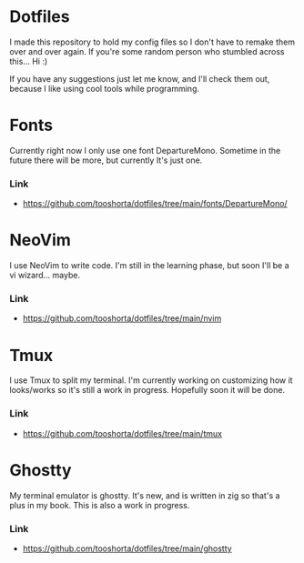 # Dotfiles

I made this repository to hold my config files so I don't have to remake them over and over again. If you're some random person who stumbled across this... Hi :)

If you have any suggestions just let me know, and I'll check them out, because I like using cool tools while programming.

# Fonts

Currently right now I only use one font DepartureMono. Sometime in the future there will be more, but currently It's just one.

### Link
* https://github.com/tooshorta/dotfiles/tree/main/fonts/DepartureMono/

# NeoVim

I use NeoVim to write code. I'm still in the learning phase, but soon I'll be a vi wizard... maybe.

### Link
* https://github.com/tooshorta/dotfiles/tree/main/nvim

# Tmux

I use Tmux to split my terminal. I'm currently working on customizing how it looks/works so it's still a work in progress. Hopefully soon it will be done.

### Link
* https://github.com/tooshorta/dotfiles/tree/main/tmux

# Ghostty

My terminal emulator is ghostty. It's new, and is written in zig so that's a plus in my book. This is also a work in progress.

### Link
* https://github.com/tooshorta/dotfiles/tree/main/ghostty

